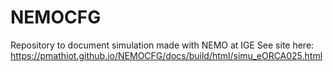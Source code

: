 # NEMOCFG
Repository to document simulation made with NEMO at IGE
See site here: https://pmathiot.github.io/NEMOCFG/docs/build/html/simu_eORCA025.html
